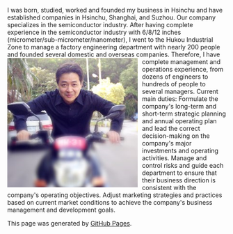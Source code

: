 I was born, studied, worked and founded my business in Hsinchu and have established companies in Hsinchu, Shanghai, and Suzhou. Our company specializes in the semiconductor industry. After having complete experience in the semiconductor industry with 6/8/12 inches (micrometer/sub-micrometer/nanometer), I went to the Hukou Industrial Zone to manage a factory engineering department with nearly 200 people and founded several domestic and overseas companies.<img src="image/image001.png" alt="My Photo" style="float: left; margin-right: 10px; width: 300px;"> Therefore, I have complete management and operations experience, from dozens of engineers to hundreds of people to several managers. Current main duties: Formulate the company's long-term and short-term strategic planning and annual operating plan and lead the correct decision-making on the company's major investments and operating activities. Manage and control risks and guide each department to ensure that their business direction is consistent with the company's operating objectives. Adjust marketing strategies and practices based on current market conditions to achieve the company's business management and development goals.

This page was generated by [GitHub Pages](https://pages.github.com/).
